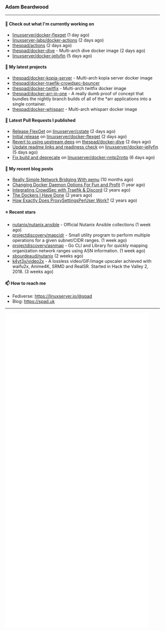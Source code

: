 ### Adam Beardwood
---
#### 👷 Check out what I'm currently working on

- [linuxserver/docker-flexget](https://github.com/linuxserver/docker-flexget) (1 day ago)
- [linuxserver-labs/docker-actions](https://github.com/linuxserver-labs/docker-actions) (2 days ago)
- [thespad/actions](https://github.com/thespad/actions) (2 days ago)
- [thespad/docker-dive](https://github.com/thespad/docker-dive) - Multi-arch dive docker image (2 days ago)
- [linuxserver/docker-jellyfin](https://github.com/linuxserver/docker-jellyfin) (5 days ago)

#### 🌱 My latest projects

- [thespad/docker-kopia-server](https://github.com/thespad/docker-kopia-server) - Multi-arch kopia server docker image 
- [thespad/docker-traefik-crowdsec-bouncer](https://github.com/thespad/docker-traefik-crowdsec-bouncer)
- [thespad/docker-twitfix](https://github.com/thespad/docker-twitfix) - Multi-arch twitfix docker image
- [thespad/docker-arr-in-one](https://github.com/thespad/docker-arr-in-one) - A really dumb proof of concept that bundles the nightly branch builds of all of the *arr applications into a single container.
- [thespad/docker-whisparr](https://github.com/thespad/docker-whisparr) - Multi-arch whisparr docker image

#### 🔨 Latest Pull Requests I published

- [Release FlexGet](https://github.com/linuxserver/cstate/pull/167) on [linuxserver/cstate](https://github.com/linuxserver/cstate) (2 days ago)
- [Initial release](https://github.com/linuxserver/docker-flexget/pull/1) on [linuxserver/docker-flexget](https://github.com/linuxserver/docker-flexget) (2 days ago)
- [Revert to using upstream deps](https://github.com/thespad/docker-dive/pull/23) on [thespad/docker-dive](https://github.com/thespad/docker-dive) (2 days ago)
- [Update readme links and readiness check](https://github.com/linuxserver/docker-jellyfin/pull/203) on [linuxserver/docker-jellyfin](https://github.com/linuxserver/docker-jellyfin) (5 days ago)
- [Fix build and deprecate](https://github.com/linuxserver/docker-nntp2nntp/pull/11) on [linuxserver/docker-nntp2nntp](https://github.com/linuxserver/docker-nntp2nntp) (6 days ago)

#### 📜 My recent blog posts

- [Really Simple Network Bridging With qemu](https://spad.uk/really-simple-network-bridging-with-qemu/) (10 months ago)
- [Changing Docker Daemon Options For Fun and Profit](https://spad.uk/changing-docker-daemon-options-for-fun-and-profit/) (1 year ago)
- [Integrating CrowdSec with Traefik &amp; Discord](https://spad.uk/integrating-crowdsec-with-traefik-discord/) (2 years ago)
- [The Dockers I Have Done](https://spad.uk/the-dockers-ive-done/) (2 years ago)
- [How Exactly Does ProxySettingsPerUser Work?](https://spad.uk/how-does-proxysettingsperuser-work/) (2 years ago)

#### ⭐ Recent stars

- [nutanix/nutanix.ansible](https://github.com/nutanix/nutanix.ansible) - Official Nutanix Ansible collections (1 week ago)
- [projectdiscovery/mapcidr](https://github.com/projectdiscovery/mapcidr) - Small utility program to perform multiple operations for a given subnet/CIDR ranges. (1 week ago)
- [projectdiscovery/asnmap](https://github.com/projectdiscovery/asnmap) - Go CLI and Library for quickly mapping organization network ranges using ASN information. (1 week ago)
- [sbourdeaud/nutanix](https://github.com/sbourdeaud/nutanix) (2 weeks ago)
- [k4yt3x/video2x](https://github.com/k4yt3x/video2x) - A lossless video/GIF/image upscaler achieved with waifu2x, Anime4K, SRMD and RealSR. Started in Hack the Valley 2, 2018. (3 weeks ago)

#### 📫 How to reach me
- Fediverse: https://linuxserver.io/@spad
- Blog: https://spad.uk
---
<img src="https://raw.githubusercontent.com/thespad/thespad/main/github-metrics.svg">
